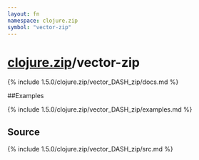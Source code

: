 ```yaml
---
layout: fn
namespace: clojure.zip
symbol: "vector-zip"
---
```


# [clojure.zip](../)/vector-zip

{% include 1.5.0/clojure.zip/vector_DASH_zip/docs.md %}

##Examples

{% include 1.5.0/clojure.zip/vector_DASH_zip/examples.md %}
## Source
{% include 1.5.0/clojure.zip/vector_DASH_zip/src.md %}

